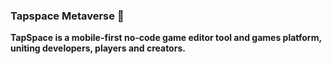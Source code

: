 ### Tapspace Metaverse 👋

<b>TapSpace is a mobile-first no-code game editor tool and games platform, uniting developers, players and creators.</b>

<!--
**TapSpace/TapSpace** is a ✨ _special_ ✨ repository because its `README.md` (this file) appears on your GitHub profile.


- 🔭 We are currently working on alpha version

